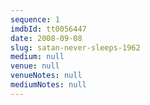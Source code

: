```yaml
---
sequence: 1
imdbId: tt0056447
date: 2008-09-08
slug: satan-never-sleeps-1962
medium: null
venue: null
venueNotes: null
mediumNotes: null
---
```


